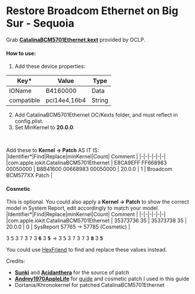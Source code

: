 # Restore Broadcom Ethernet on Big Sur - Sequoia
Grab [**CatalinaBCM5701Ethernet.kext**](https://github.com/dortania/OpenCore-Legacy-Patcher/tree/main/payloads/Kexts/Ethernet) provided by OCLP.

#### How to use: 
1. Add these device properties:

|Key* | Value |Type |
|-|-|-|
| IOName | B4160000 | Data |
| compatible | pci14e4,16b4 | String |

2. Add CatalinaBCM5701Ethernet OC/Kexts folder, and must reflect in config.plist.
4. Set MinKernel to **20.0.0**. <br>

<br>

Add these to **Kernel -> Patch** AS IT IS:
|Identifier*|Find|Replace|minKernel|Count| Comment |
|-|-|-|-|-|-|
|com.apple.iokit.CatalinaBCM5701Ethernet | E8CA9EFF FF668983 00050000 | B8B41600 00668983 00050000 | 20.0.0 | 1 | Broadcom BCM577XX Patch |


#### Cosmetic
This is optional. You could also apply a **Kernel -> Patch** to show the correct model in System Report, edit accordingly to match your model.
|Identifier*|Find|Replace|minKernel|Count| Comment |
|-|-|-|-|-|-|
|com.apple.iokit.CatalinaBCM5701Ethernet | 35373736 35 | 35373738 35 | 20.0.0 | 0 | SysReport 57765 -> 57785 (Cosmetic) |

3 <kbd>5</kbd> 3 <kbd>7</kbd> 3 <kbd>7</kbd> 3 <kbd>**6**</kbd> 3 <kbd>**5**</kbd> -> 3 <kbd>5</kbd> 3 <kbd>7</kbd> 3 <kbd>7</kbd> 3 <kbd>**8**</kbd> 3 <kbd>**5**</kbd>

You could use [HexFriend](http://hexfiend.com) to find and replace these values instead.

Credits: 
- **[Sunki](https://www.applelife.ru/threads/patching-applebcm5701ethernet-kext.27866/page-8#post-930901)** and **[Acidanthera](https://github.com/acidanthera/OpenCorePkg/blob/cb591b7671215b31dc4a2bc5b1e9da9c92eaebf4/Docs/Sample.plist#L837)** for the source of patch
- **[Andrey1970AppleLife](https://www.applelife.ru/threads/patching-applebcm5701ethernet-kext.27866/page-9#post-1031837)** for [guide](https://www.applelife.ru/threads/patching-applebcm5701ethernet-kext.27866/page-7#post-869709) and cosmetic patch I used in this guide
- Dortania/Khronokernel for patched CatalinaBCM5701Ethernet

